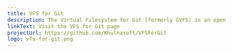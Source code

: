 ```yaml
---
title: VFS for Git
description: The Virtual Filesystem for Git (formerly GVFS) is an open source system that enables Git to operate at enterprise-scale
linkText: Visit the VFS for Git page
projectUrl: https://github.com/Khulnasoft/VFSForGit
logo: vfs-for-git.png
---
```

